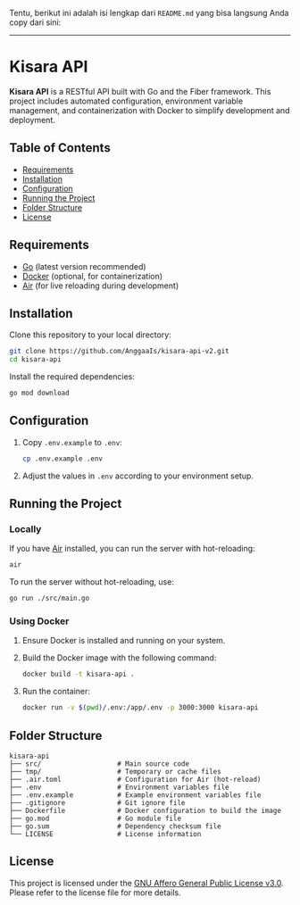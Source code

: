 Tentu, berikut ini adalah isi lengkap dari `README.md` yang bisa langsung Anda copy dari sini:

---

# Kisara API

**Kisara API** is a RESTful API built with Go and the Fiber framework. This project includes automated configuration, environment variable management, and containerization with Docker to simplify development and deployment.

## Table of Contents

- [Requirements](#requirements)
- [Installation](#installation)
- [Configuration](#configuration)
- [Running the Project](#running-the-project)
- [Folder Structure](#folder-structure)
- [License](#license)

## Requirements

- [Go](https://golang.org/doc/install) (latest version recommended)
- [Docker](https://docs.docker.com/get-docker/) (optional, for containerization)
- [Air](https://github.com/cosmtrek/air) (for live reloading during development)

## Installation

Clone this repository to your local directory:

```bash
git clone https://github.com/AnggaaIs/kisara-api-v2.git
cd kisara-api
```

Install the required dependencies:

```bash
go mod download
```

## Configuration

1. Copy `.env.example` to `.env`:

   ```bash
   cp .env.example .env
   ```

2. Adjust the values in `.env` according to your environment setup.

## Running the Project

### Locally

If you have [Air](https://github.com/cosmtrek/air) installed, you can run the server with hot-reloading:

```bash
air
```

To run the server without hot-reloading, use:

```bash
go run ./src/main.go
```

### Using Docker

1. Ensure Docker is installed and running on your system.
2. Build the Docker image with the following command:

   ```bash
   docker build -t kisara-api .
   ```

3. Run the container:

   ```bash
   docker run -v $(pwd)/.env:/app/.env -p 3000:3000 kisara-api
   ```

## Folder Structure

```plaintext
kisara-api
├── src/                   # Main source code
├── tmp/                   # Temporary or cache files
├── .air.toml              # Configuration for Air (hot-reload)
├── .env                   # Environment variables file
├── .env.example           # Example environment variables file
├── .gitignore             # Git ignore file
├── Dockerfile             # Docker configuration to build the image
├── go.mod                 # Go module file
├── go.sum                 # Dependency checksum file
└── LICENSE                # License information
```

## License

This project is licensed under the [GNU Affero General Public License v3.0](./LICENSE). Please refer to the license file for more details.